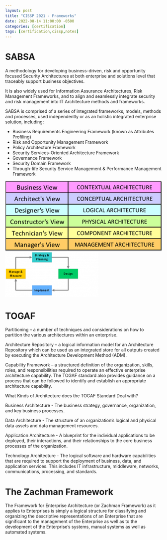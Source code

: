 ```yaml
---
layout: post
title: "CISSP 2021 - Frameworks"
date: 2022-08-14 11:00:00 -0500
categories: [certification]
tags: [certification,cissp,notes]
---
```


# SABSA

A methodology for developing business-driven, risk and opportunity focused Security Architectures at both enterprise and solutions level that traceably support business objectives.

It is also widely used for Information Assurance Architectures, Risk Management Frameworks, and to align and seamlessly integrate security and risk management into IT Architecture methods and frameworks.

SABSA is comprised of a series of integrated frameworks, models, methods and processes, used independently or as an holistic integrated enterprise solution, including:
* Business Requirements Engineering Framework (known as Attributes Profiling)
* Risk and Opportunity Management Framework
* Policy Architecture Framework
* Security Services-Oriented Architecture Framework
* Governance Framework
* Security Domain Framework
* Through-life Security Service Management & Performance Management Framework

![image tooltip here](/assets/images/frameworks/SABSA.png)
![image tooltip here](/assets/images/frameworks/SABSA-Lifecycle.png) 


# TOGAF

Partitioning – a number of techniques and considerations on how to partition
the various architectures within an enterprise.

Architecture Repository – a logical information model for an Architecture
Repository which can be used as an integrated store for all outputs created by
executing the Architecture Development Method (ADM).

Capability Framework – a structured definition of the organization, skills,
roles, and responsibilities required to operate an effective enterprise
architecture capability. The TOGAF standard also provides guidance on a process
that can be followed to identify and establish an appropriate architecture
capability.

What Kinds of Architecture does the TOGAF Standard Deal with?

Business Architecture - The business strategy, governance, organization, and key business processes.

Data Architecture - The structure of an organization’s logical and physical data assets and data management resources.

Application Architecture - A blueprint for the individual applications to be deployed, their interactions, and their relationships to the core business processes of the organization.

Technology Architecture - The logical software and hardware capabilities that are required to support the deployment of business, data, and application services. This includes IT infrastructure, middleware, networks, communications, processing, and standards.


# The Zachman Framework

The Framework for Enterprise Architecture (or Zachman Framework) as it applies to Enterprises is simply a logical structure for classifying and organizing the descriptive representations of an Enterprise that are significant to the management of the Enterprise as well as to the development of the Enterprise’s systems, manual systems as well as automated systems.